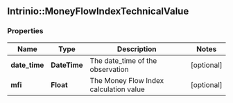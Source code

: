 ## Intrinio::MoneyFlowIndexTechnicalValue

### Properties
Name | Type | Description | Notes
------------ | ------------- | ------------- | -------------
**date_time** | **DateTime** | The date_time of the observation | [optional] 
**mfi** | **Float** | The Money Flow Index calculation value | [optional] 



